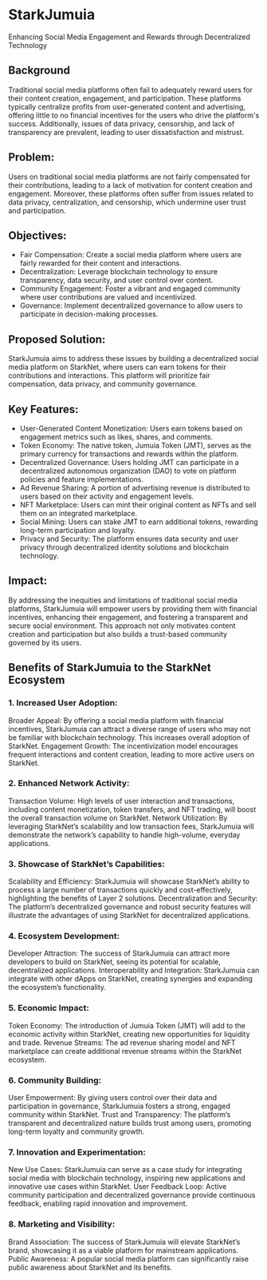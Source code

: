 # StarkJumuia
Enhancing Social Media Engagement and Rewards through Decentralized Technology

## Background
Traditional social media platforms often fail to adequately reward users for their content creation, engagement, and participation. These platforms typically centralize profits from user-generated content and advertising, offering little to no financial incentives for the users who drive the platform's success. Additionally, issues of data privacy, censorship, and lack of transparency are prevalent, leading to user dissatisfaction and mistrust.

## Problem:
Users on traditional social media platforms are not fairly compensated for their contributions, leading to a lack of motivation for content creation and engagement. Moreover, these platforms often suffer from issues related to data privacy, centralization, and censorship, which undermine user trust and participation.

## Objectives:

- Fair Compensation: Create a social media platform where users are fairly rewarded for their content and interactions.
- Decentralization: Leverage blockchain technology to ensure transparency, data security, and user control over content.
- Community Engagement: Foster a vibrant and engaged community where user contributions are valued and incentivized.
- Governance: Implement decentralized governance to allow users to participate in decision-making processes.

## Proposed Solution:
StarkJumuia aims to address these issues by building a decentralized social media platform on StarkNet, where users can earn tokens for their contributions and interactions. This platform will prioritize fair compensation, data privacy, and community governance.

## Key Features:

- User-Generated Content Monetization: Users earn tokens based on engagement metrics such as likes, shares, and comments.
- Token Economy: The native token, Jumuia Token (JMT), serves as the primary currency for transactions and rewards within the platform.
- Decentralized Governance: Users holding JMT can participate in a decentralized autonomous organization (DAO) to vote on platform policies and feature implementations.
- Ad Revenue Sharing: A portion of advertising revenue is distributed to users based on their activity and engagement levels.
- NFT Marketplace: Users can mint their original content as NFTs and sell them on an integrated marketplace.
- Social Mining: Users can stake JMT to earn additional tokens, rewarding long-term participation and loyalty.
- Privacy and Security: The platform ensures data security and user privacy through decentralized identity solutions and blockchain technology.

## Impact:
By addressing the inequities and limitations of traditional social media platforms, StarkJumuia will empower users by providing them with financial incentives, enhancing their engagement, and fostering a transparent and secure social environment. This approach not only motivates content creation and participation but also builds a trust-based community governed by its users.

## Benefits of StarkJumuia to the StarkNet Ecosystem
### 1. Increased User Adoption:

Broader Appeal: By offering a social media platform with financial incentives, StarkJumuia can attract a diverse range of users who may not be familiar with blockchain technology. This increases overall adoption of StarkNet.
Engagement Growth: The incentivization model encourages frequent interactions and content creation, leading to more active users on StarkNet.

### 2. Enhanced Network Activity:

Transaction Volume: High levels of user interaction and transactions, including content monetization, token transfers, and NFT trading, will boost the overall transaction volume on StarkNet.
Network Utilization: By leveraging StarkNet’s scalability and low transaction fees, StarkJumuia will demonstrate the network’s capability to handle high-volume, everyday applications.


### 3. Showcase of StarkNet’s Capabilities:

Scalability and Efficiency: StarkJumuia will showcase StarkNet’s ability to process a large number of transactions quickly and cost-effectively, highlighting the benefits of Layer 2 solutions.
Decentralization and Security: The platform’s decentralized governance and robust security features will illustrate the advantages of using StarkNet for decentralized applications.


### 4. Ecosystem Development:

Developer Attraction: The success of StarkJumuia can attract more developers to build on StarkNet, seeing its potential for scalable, decentralized applications.
Interoperability and Integration: StarkJumuia can integrate with other dApps on StarkNet, creating synergies and expanding the ecosystem’s functionality.


### 5. Economic Impact:

Token Economy: The introduction of Jumuia Token (JMT) will add to the economic activity within StarkNet, creating new opportunities for liquidity and trade.
Revenue Streams: The ad revenue sharing model and NFT marketplace can create additional revenue streams within the StarkNet ecosystem.

### 6. Community Building:

User Empowerment: By giving users control over their data and participation in governance, StarkJumuia fosters a strong, engaged community within StarkNet.
Trust and Transparency: The platform’s transparent and decentralized nature builds trust among users, promoting long-term loyalty and community growth.

### 7. Innovation and Experimentation:

New Use Cases: StarkJumuia can serve as a case study for integrating social media with blockchain technology, inspiring new applications and innovative use cases within StarkNet.
User Feedback Loop: Active community participation and decentralized governance provide continuous feedback, enabling rapid innovation and improvement.

### 8. Marketing and Visibility:

Brand Association: The success of StarkJumuia will elevate StarkNet’s brand, showcasing it as a viable platform for mainstream applications.
Public Awareness: A popular social media platform can significantly raise public awareness about StarkNet and its benefits.
